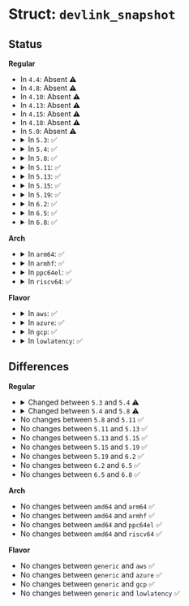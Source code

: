 # Struct: <code>devlink_snapshot</code>

## Status
<b>Regular</b>
<ul>
<li>
In <code>4.4</code>: Absent ⚠️
</li>
<li>
In <code>4.8</code>: Absent ⚠️
</li>
<li>
In <code>4.10</code>: Absent ⚠️
</li>
<li>
In <code>4.13</code>: Absent ⚠️
</li>
<li>
In <code>4.15</code>: Absent ⚠️
</li>
<li>
In <code>4.18</code>: Absent ⚠️
</li>
<li>
In <code>5.0</code>: Absent ⚠️
</li>
<li>
<details>
<summary>In <code>5.3</code>: ✅</summary>

```c
struct devlink_snapshot {
    struct list_head list;
    struct devlink_region *region;
    devlink_snapshot_data_dest_t *data_destructor;
    u64 data_len;
    u8 *data;
    u32 id;
};
```
</details>
</li>
<li>
<details>
<summary>In <code>5.4</code>: ✅</summary>

```c
struct devlink_snapshot {
    struct list_head list;
    struct devlink_region *region;
    devlink_snapshot_data_dest_t *data_destructor;
    u8 *data;
    u32 id;
};
```
</details>
</li>
<li>
<details>
<summary>In <code>5.8</code>: ✅</summary>

```c
struct devlink_snapshot {
    struct list_head list;
    struct devlink_region *region;
    u8 *data;
    u32 id;
};
```
</details>
</li>
<li>
<details>
<summary>In <code>5.11</code>: ✅</summary>

```c
struct devlink_snapshot {
    struct list_head list;
    struct devlink_region *region;
    u8 *data;
    u32 id;
};
```
</details>
</li>
<li>
<details>
<summary>In <code>5.13</code>: ✅</summary>

```c
struct devlink_snapshot {
    struct list_head list;
    struct devlink_region *region;
    u8 *data;
    u32 id;
};
```
</details>
</li>
<li>
<details>
<summary>In <code>5.15</code>: ✅</summary>

```c
struct devlink_snapshot {
    struct list_head list;
    struct devlink_region *region;
    u8 *data;
    u32 id;
};
```
</details>
</li>
<li>
<details>
<summary>In <code>5.19</code>: ✅</summary>

```c
struct devlink_snapshot {
    struct list_head list;
    struct devlink_region *region;
    u8 *data;
    u32 id;
};
```
</details>
</li>
<li>
<details>
<summary>In <code>6.2</code>: ✅</summary>

```c
struct devlink_snapshot {
    struct list_head list;
    struct devlink_region *region;
    u8 *data;
    u32 id;
};
```
</details>
</li>
<li>
<details>
<summary>In <code>6.5</code>: ✅</summary>

```c
struct devlink_snapshot {
    struct list_head list;
    struct devlink_region *region;
    u8 *data;
    u32 id;
};
```
</details>
</li>
<li>
<details>
<summary>In <code>6.8</code>: ✅</summary>

```c
struct devlink_snapshot {
    struct list_head list;
    struct devlink_region *region;
    u8 *data;
    u32 id;
};
```
</details>
</li>
</ul>
<b>Arch</b>
<ul>
<li>
<details>
<summary>In <code>arm64</code>: ✅</summary>

```c
struct devlink_snapshot {
    struct list_head list;
    struct devlink_region *region;
    devlink_snapshot_data_dest_t *data_destructor;
    u8 *data;
    u32 id;
};
```
</details>
</li>
<li>
<details>
<summary>In <code>armhf</code>: ✅</summary>

```c
struct devlink_snapshot {
    struct list_head list;
    struct devlink_region *region;
    devlink_snapshot_data_dest_t *data_destructor;
    u8 *data;
    u32 id;
};
```
</details>
</li>
<li>
<details>
<summary>In <code>ppc64el</code>: ✅</summary>

```c
struct devlink_snapshot {
    struct list_head list;
    struct devlink_region *region;
    devlink_snapshot_data_dest_t *data_destructor;
    u8 *data;
    u32 id;
};
```
</details>
</li>
<li>
<details>
<summary>In <code>riscv64</code>: ✅</summary>

```c
struct devlink_snapshot {
    struct list_head list;
    struct devlink_region *region;
    devlink_snapshot_data_dest_t *data_destructor;
    u8 *data;
    u32 id;
};
```
</details>
</li>
</ul>
<b>Flavor</b>
<ul>
<li>
<details>
<summary>In <code>aws</code>: ✅</summary>

```c
struct devlink_snapshot {
    struct list_head list;
    struct devlink_region *region;
    devlink_snapshot_data_dest_t *data_destructor;
    u8 *data;
    u32 id;
};
```
</details>
</li>
<li>
<details>
<summary>In <code>azure</code>: ✅</summary>

```c
struct devlink_snapshot {
    struct list_head list;
    struct devlink_region *region;
    devlink_snapshot_data_dest_t *data_destructor;
    u8 *data;
    u32 id;
};
```
</details>
</li>
<li>
<details>
<summary>In <code>gcp</code>: ✅</summary>

```c
struct devlink_snapshot {
    struct list_head list;
    struct devlink_region *region;
    devlink_snapshot_data_dest_t *data_destructor;
    u8 *data;
    u32 id;
};
```
</details>
</li>
<li>
<details>
<summary>In <code>lowlatency</code>: ✅</summary>

```c
struct devlink_snapshot {
    struct list_head list;
    struct devlink_region *region;
    devlink_snapshot_data_dest_t *data_destructor;
    u8 *data;
    u32 id;
};
```
</details>
</li>
</ul>

## Differences
<b>Regular</b>
<ul>
<li>
<details>
<summary>Changed between <code>5.3</code> and <code>5.4</code> ⚠️</summary>
<ul>
<li>
<b>Field removed. </b>
<code>u64 data_len</code>
</li>
</ul>
</details>
</li>
<li>
<details>
<summary>Changed between <code>5.4</code> and <code>5.8</code> ⚠️</summary>
<ul>
<li>
<b>Field removed. </b>
<code>devlink_snapshot_data_dest_t *data_destructor</code>
</li>
</ul>
</details>
</li>
<li>
No changes between <code>5.8</code> and <code>5.11</code> ✅
</li>
<li>
No changes between <code>5.11</code> and <code>5.13</code> ✅
</li>
<li>
No changes between <code>5.13</code> and <code>5.15</code> ✅
</li>
<li>
No changes between <code>5.15</code> and <code>5.19</code> ✅
</li>
<li>
No changes between <code>5.19</code> and <code>6.2</code> ✅
</li>
<li>
No changes between <code>6.2</code> and <code>6.5</code> ✅
</li>
<li>
No changes between <code>6.5</code> and <code>6.8</code> ✅
</li>
</ul>
<b>Arch</b>
<ul>
<li>
No changes between <code>amd64</code> and <code>arm64</code> ✅
</li>
<li>
No changes between <code>amd64</code> and <code>armhf</code> ✅
</li>
<li>
No changes between <code>amd64</code> and <code>ppc64el</code> ✅
</li>
<li>
No changes between <code>amd64</code> and <code>riscv64</code> ✅
</li>
</ul>
<b>Flavor</b>
<ul>
<li>
No changes between <code>generic</code> and <code>aws</code> ✅
</li>
<li>
No changes between <code>generic</code> and <code>azure</code> ✅
</li>
<li>
No changes between <code>generic</code> and <code>gcp</code> ✅
</li>
<li>
No changes between <code>generic</code> and <code>lowlatency</code> ✅
</li>
</ul>
